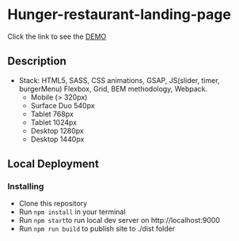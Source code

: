 # Hunger-restaurant-landing-page
Click the link to see the [DEMO](https://lizakrasn.github.io/Hunger-restaurant-landing-page/)

## Description
* Stack: HTML5, SASS, CSS animations, GSAP, JS(slider, timer, burgerMenu) Flexbox, Grid, BEM methodology, Webpack.
  - Mobile (> 320px)
  - Surface Duo 540px
  - Tablet 768px
  - Tablet 1024px
  - Desktop 1280px
  - Desktop 1440px

## Local Deployment
### Installing
* Сlone this repository
* Run `npm install` in your terminal
* Run `npm start`to run local dev server on http://localhost:9000
* Run `npm run build` to publish site to ./dist folder

